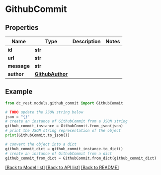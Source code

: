 # GithubCommit


## Properties

Name | Type | Description | Notes
------------ | ------------- | ------------- | -------------
**id** | **str** |  | 
**url** | **str** |  | 
**message** | **str** |  | 
**author** | [**GithubAuthor**](GithubAuthor.md) |  | 

## Example

```python
from dc_rest.models.github_commit import GithubCommit

# TODO update the JSON string below
json = "{}"
# create an instance of GithubCommit from a JSON string
github_commit_instance = GithubCommit.from_json(json)
# print the JSON string representation of the object
print(GithubCommit.to_json())

# convert the object into a dict
github_commit_dict = github_commit_instance.to_dict()
# create an instance of GithubCommit from a dict
github_commit_from_dict = GithubCommit.from_dict(github_commit_dict)
```
[[Back to Model list]](../README.md#documentation-for-models) [[Back to API list]](../README.md#documentation-for-api-endpoints) [[Back to README]](../README.md)


